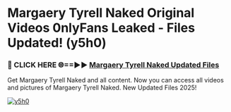 # Margaery Tyrell Naked Original Videos 0nlyFans Leaked - Files Updated! (y5h0)

<h3>🔴 CLICK HERE 🌐==►► <a href="https://tinyurl.com/yckcrads" rel="nofollow">Margaery Tyrell Naked Updated Files</a></h3>

Get Margaery Tyrell Naked and all content. Now you can access all videos and pictures of Margaery Tyrell Naked. New Updated Files 2025!

[![y5h0](https://i.imgur.com/hpKpOFt.gif)](https://tinyurl.com/yckcrads)
